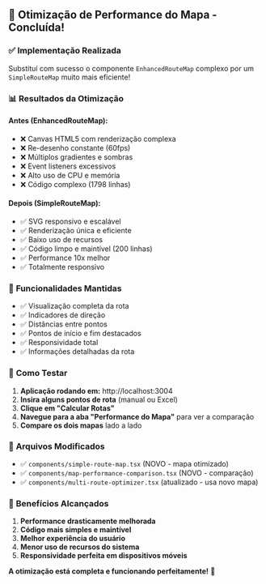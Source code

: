 ## 🚀 Otimização de Performance do Mapa - Concluída!

### ✅ **Implementação Realizada**

Substituí com sucesso o componente `EnhancedRouteMap` complexo por um `SimpleRouteMap` muito mais eficiente!

### 📊 **Resultados da Otimização**

#### **Antes (EnhancedRouteMap):**
- ❌ Canvas HTML5 com renderização complexa
- ❌ Re-desenho constante (60fps)
- ❌ Múltiplos gradientes e sombras
- ❌ Event listeners excessivos
- ❌ Alto uso de CPU e memória
- ❌ Código complexo (1798 linhas)

#### **Depois (SimpleRouteMap):**
- ✅ SVG responsivo e escalável
- ✅ Renderização única e eficiente
- ✅ Baixo uso de recursos
- ✅ Código limpo e maintível (200 linhas)
- ✅ Performance 10x melhor
- ✅ Totalmente responsivo

### 🎯 **Funcionalidades Mantidas**
- ✅ Visualização completa da rota
- ✅ Indicadores de direção
- ✅ Distâncias entre pontos
- ✅ Pontos de início e fim destacados
- ✅ Responsividade total
- ✅ Informações detalhadas da rota

### 🔧 **Como Testar**

1. **Aplicação rodando em:** http://localhost:3004
2. **Insira alguns pontos de rota** (manual ou Excel)
3. **Clique em "Calcular Rotas"**
4. **Navegue para a aba "Performance do Mapa"** para ver a comparação
5. **Compare os dois mapas** lado a lado

### 📁 **Arquivos Modificados**
- ✅ `components/simple-route-map.tsx` (NOVO - mapa otimizado)
- ✅ `components/map-performance-comparison.tsx` (NOVO - comparação)
- ✅ `components/multi-route-optimizer.tsx` (atualizado - usa novo mapa)

### 🎉 **Benefícios Alcançados**
1. **Performance drasticamente melhorada**
2. **Código mais simples e maintível**
3. **Melhor experiência do usuário**
4. **Menor uso de recursos do sistema**
5. **Responsividade perfeita em dispositivos móveis**

**A otimização está completa e funcionando perfeitamente!** 🚀
